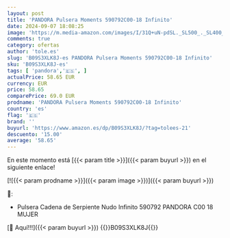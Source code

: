 ```yaml
---
layout: post
title: 'PANDORA Pulsera Moments 590792C00-18 Infinito'
date: 2024-09-07 18:08:25
image: 'https://m.media-amazon.com/images/I/31Q+uN-pdSL._SL500_._SL400_.jpg'
comments: true
category: ofertas
author: 'tole.es'
slug: 'B09S3XLK8J-es PANDORA Pulsera Moments 590792C00-18 Infinito'
sku: 'B09S3XLK8J-es'
tags: [ 'pandora','🇪🇸', ]
actualPrice: 58.65 EUR
currency: EUR
price: 58.65
comparePrice: 69.0 EUR
prodname: 'PANDORA Pulsera Moments 590792C00-18 Infinito'
country: 'es'
flag: '🇪🇸'
brand: ''
buyurl: 'https://www.amazon.es/dp/B09S3XLK8J/?tag=tolees-21'
descuento: '15.00'
average: '58.65'
---
```


En este momento está [{{< param title >}}]({{< param buyurl >}}) en el siguiente enlace!

[![{{< param prodname >}}]({{< param image >}})]({{< param buyurl >}})

🔎:

- Pulsera Cadena de Serpiente Nudo Infinito 590792 PANDORA C00 18 MUJER

[🛒 Aquí!!!]({{< param buyurl >}})
{{<world>}}B09S3XLK8J{{</world>}}
